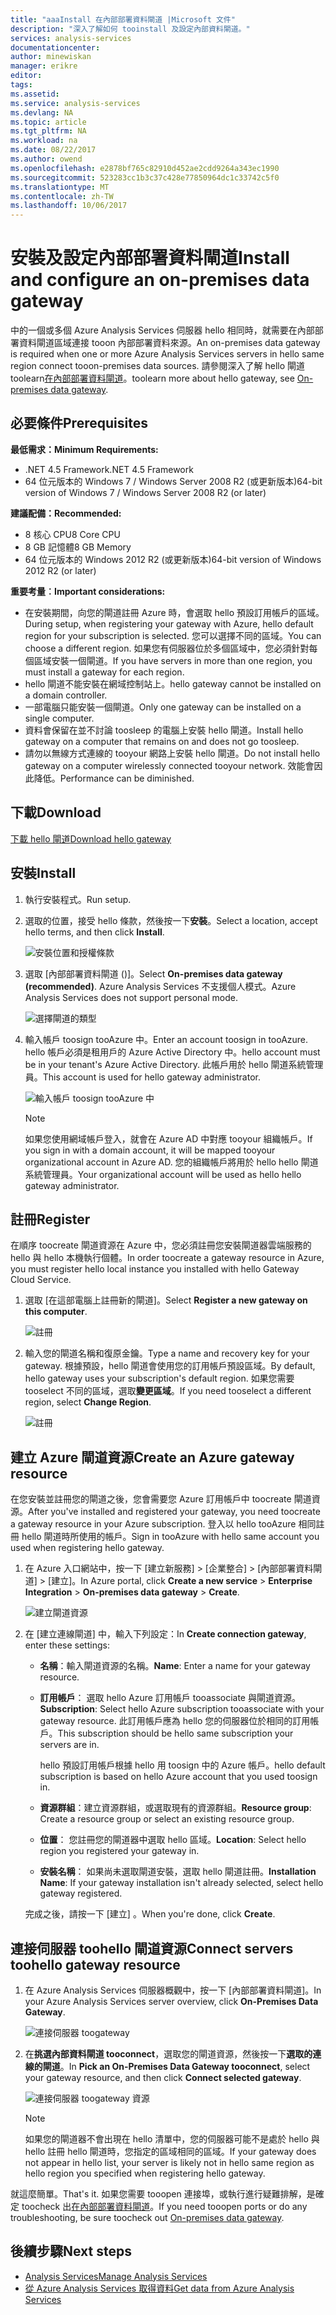 ```yaml
---
title: "aaaInstall 在內部部署資料閘道 |Microsoft 文件"
description: "深入了解如何 tooinstall 及設定內部資料閘道。"
services: analysis-services
documentationcenter: 
author: minewiskan
manager: erikre
editor: 
tags: 
ms.assetid: 
ms.service: analysis-services
ms.devlang: NA
ms.topic: article
ms.tgt_pltfrm: NA
ms.workload: na
ms.date: 08/22/2017
ms.author: owend
ms.openlocfilehash: e2878bf765c82910d452ae2cdd9264a343ec1990
ms.sourcegitcommit: 523283cc1b3c37c428e77850964dc1c33742c5f0
ms.translationtype: MT
ms.contentlocale: zh-TW
ms.lasthandoff: 10/06/2017
---
```

# <a name="install-and-configure-an-on-premises-data-gateway"></a><span data-ttu-id="18fd2-103">安裝及設定內部部署資料閘道</span><span class="sxs-lookup"><span data-stu-id="18fd2-103">Install and configure an on-premises data gateway</span></span>
<span data-ttu-id="18fd2-104">中的一個或多個 Azure Analysis Services 伺服器 hello 相同時，就需要在內部部署資料閘道區域連接 tooon 內部部署資料來源。</span><span class="sxs-lookup"><span data-stu-id="18fd2-104">An on-premises data gateway is required when one or more Azure Analysis Services servers in hello same region connect tooon-premises data sources.</span></span> <span data-ttu-id="18fd2-105">請參閱深入了解 hello 閘道 toolearn[在內部部署資料閘道](analysis-services-gateway.md)。</span><span class="sxs-lookup"><span data-stu-id="18fd2-105">toolearn more about hello gateway, see [On-premises data gateway](analysis-services-gateway.md).</span></span>

## <a name="prerequisites"></a><span data-ttu-id="18fd2-106">必要條件</span><span class="sxs-lookup"><span data-stu-id="18fd2-106">Prerequisites</span></span>
<span data-ttu-id="18fd2-107">**最低需求：**</span><span class="sxs-lookup"><span data-stu-id="18fd2-107">**Minimum Requirements:**</span></span>

* <span data-ttu-id="18fd2-108">.NET 4.5 Framework</span><span class="sxs-lookup"><span data-stu-id="18fd2-108">.NET 4.5 Framework</span></span>
* <span data-ttu-id="18fd2-109">64 位元版本的 Windows 7 / Windows Server 2008 R2 (或更新版本)</span><span class="sxs-lookup"><span data-stu-id="18fd2-109">64-bit version of Windows 7 / Windows Server 2008 R2 (or later)</span></span>

<span data-ttu-id="18fd2-110">**建議配備：**</span><span class="sxs-lookup"><span data-stu-id="18fd2-110">**Recommended:**</span></span>

* <span data-ttu-id="18fd2-111">8 核心 CPU</span><span class="sxs-lookup"><span data-stu-id="18fd2-111">8 Core CPU</span></span>
* <span data-ttu-id="18fd2-112">8 GB 記憶體</span><span class="sxs-lookup"><span data-stu-id="18fd2-112">8 GB Memory</span></span>
* <span data-ttu-id="18fd2-113">64 位元版本的 Windows 2012 R2 (或更新版本)</span><span class="sxs-lookup"><span data-stu-id="18fd2-113">64-bit version of Windows 2012 R2 (or later)</span></span>

<span data-ttu-id="18fd2-114">**重要考量︰**</span><span class="sxs-lookup"><span data-stu-id="18fd2-114">**Important considerations:**</span></span>

* <span data-ttu-id="18fd2-115">在安裝期間，向您的閘道註冊 Azure 時，會選取 hello 預設訂用帳戶的區域。</span><span class="sxs-lookup"><span data-stu-id="18fd2-115">During setup, when registering your gateway with Azure, hello default region for your subscription is selected.</span></span> <span data-ttu-id="18fd2-116">您可以選擇不同的區域。</span><span class="sxs-lookup"><span data-stu-id="18fd2-116">You can choose a different region.</span></span> <span data-ttu-id="18fd2-117">如果您有伺服器位於多個區域中，您必須針對每個區域安裝一個閘道。</span><span class="sxs-lookup"><span data-stu-id="18fd2-117">If you have servers in more than one region, you must install a gateway for each region.</span></span> 
* <span data-ttu-id="18fd2-118">hello 閘道不能安裝在網域控制站上。</span><span class="sxs-lookup"><span data-stu-id="18fd2-118">hello gateway cannot be installed on a domain controller.</span></span>
* <span data-ttu-id="18fd2-119">一部電腦只能安裝一個閘道。</span><span class="sxs-lookup"><span data-stu-id="18fd2-119">Only one gateway can be installed on a single computer.</span></span>
* <span data-ttu-id="18fd2-120">資料會保留在並不討論 toosleep 的電腦上安裝 hello 閘道。</span><span class="sxs-lookup"><span data-stu-id="18fd2-120">Install hello gateway on a computer that remains on and does not go toosleep.</span></span>
* <span data-ttu-id="18fd2-121">請勿以無線方式連線的 tooyour 網路上安裝 hello 閘道。</span><span class="sxs-lookup"><span data-stu-id="18fd2-121">Do not install hello gateway on a computer wirelessly connected tooyour network.</span></span> <span data-ttu-id="18fd2-122">效能會因此降低。</span><span class="sxs-lookup"><span data-stu-id="18fd2-122">Performance can be diminished.</span></span>


## <span data-ttu-id="18fd2-123"><a name="download"></a>下載</span><span class="sxs-lookup"><span data-stu-id="18fd2-123"><a name="download"></a>Download</span></span>
 [<span data-ttu-id="18fd2-124">下載 hello 閘道</span><span class="sxs-lookup"><span data-stu-id="18fd2-124">Download hello gateway</span></span>](https://aka.ms/azureasgateway)

## <span data-ttu-id="18fd2-125"><a name="install"></a>安裝</span><span class="sxs-lookup"><span data-stu-id="18fd2-125"><a name="install"></a>Install</span></span>

1. <span data-ttu-id="18fd2-126">執行安裝程式。</span><span class="sxs-lookup"><span data-stu-id="18fd2-126">Run setup.</span></span>

2. <span data-ttu-id="18fd2-127">選取的位置，接受 hello 條款，然後按一下**安裝**。</span><span class="sxs-lookup"><span data-stu-id="18fd2-127">Select a location, accept hello terms, and then click **Install**.</span></span>

   ![安裝位置和授權條款](media/analysis-services-gateway-install/aas-gateway-installer-accept.png)

3. <span data-ttu-id="18fd2-129">選取 [內部部署資料閘道 ()]。</span><span class="sxs-lookup"><span data-stu-id="18fd2-129">Select **On-premises data gateway (recommended)**.</span></span> <span data-ttu-id="18fd2-130">Azure Analysis Services 不支援個人模式。</span><span class="sxs-lookup"><span data-stu-id="18fd2-130">Azure Analysis Services does not support personal mode.</span></span>

   ![選擇閘道的類型](media/analysis-services-gateway-install/aas-gateway-installer-shared.png)

4. <span data-ttu-id="18fd2-132">輸入帳戶 toosign tooAzure 中。</span><span class="sxs-lookup"><span data-stu-id="18fd2-132">Enter an account toosign in tooAzure.</span></span> <span data-ttu-id="18fd2-133">hello 帳戶必須是租用戶的 Azure Active Directory 中。</span><span class="sxs-lookup"><span data-stu-id="18fd2-133">hello account must be in your tenant's Azure Active Directory.</span></span> <span data-ttu-id="18fd2-134">此帳戶用於 hello 閘道系統管理員。</span><span class="sxs-lookup"><span data-stu-id="18fd2-134">This account is used for hello gateway administrator.</span></span> 

   ![輸入帳戶 toosign tooAzure 中](media/analysis-services-gateway-install/aas-gateway-installer-account.png)

   > [!NOTE]
   > <span data-ttu-id="18fd2-136">如果您使用網域帳戶登入，就會在 Azure AD 中對應 tooyour 組織帳戶。</span><span class="sxs-lookup"><span data-stu-id="18fd2-136">If you sign in with a domain account, it will be mapped tooyour organizational account in Azure AD.</span></span> <span data-ttu-id="18fd2-137">您的組織帳戶將用於 hello hello 閘道系統管理員。</span><span class="sxs-lookup"><span data-stu-id="18fd2-137">Your organizational account will be used as hello hello gateway administrator.</span></span>

## <span data-ttu-id="18fd2-138"><a name="register"></a>註冊</span><span class="sxs-lookup"><span data-stu-id="18fd2-138"><a name="register"></a>Register</span></span>
<span data-ttu-id="18fd2-139">在順序 toocreate 閘道資源在 Azure 中，您必須註冊您安裝閘道器雲端服務的 hello 與 hello 本機執行個體。</span><span class="sxs-lookup"><span data-stu-id="18fd2-139">In order toocreate a gateway resource in Azure, you must register hello local instance you installed with hello Gateway Cloud Service.</span></span> 

1.  <span data-ttu-id="18fd2-140">選取 [在這部電腦上註冊新的閘道]。</span><span class="sxs-lookup"><span data-stu-id="18fd2-140">Select **Register a new gateway on this computer**.</span></span>

    ![註冊](media/analysis-services-gateway-install/aas-gateway-register-new.png)

2. <span data-ttu-id="18fd2-142">輸入您的閘道名稱和復原金鑰。</span><span class="sxs-lookup"><span data-stu-id="18fd2-142">Type a name and recovery key for your gateway.</span></span> <span data-ttu-id="18fd2-143">根據預設，hello 閘道會使用您的訂用帳戶預設區域。</span><span class="sxs-lookup"><span data-stu-id="18fd2-143">By default, hello gateway uses your subscription's default region.</span></span> <span data-ttu-id="18fd2-144">如果您需要 tooselect 不同的區域，選取**變更區域**。</span><span class="sxs-lookup"><span data-stu-id="18fd2-144">If you need tooselect a different region, select **Change Region**.</span></span>

   ![註冊](media/analysis-services-gateway-install/aas-gateway-register-name.png)


## <span data-ttu-id="18fd2-146"><a name="create-resource"></a>建立 Azure 閘道資源</span><span class="sxs-lookup"><span data-stu-id="18fd2-146"><a name="create-resource"></a>Create an Azure gateway resource</span></span>
<span data-ttu-id="18fd2-147">在您安裝並註冊您的閘道之後，您會需要您 Azure 訂用帳戶中 toocreate 閘道資源。</span><span class="sxs-lookup"><span data-stu-id="18fd2-147">After you've installed and registered your gateway, you need toocreate a gateway resource in your Azure subscription.</span></span> <span data-ttu-id="18fd2-148">登入以 hello tooAzure 相同註冊 hello 閘道時所使用的帳戶。</span><span class="sxs-lookup"><span data-stu-id="18fd2-148">Sign in tooAzure with hello same account you used when registering hello gateway.</span></span>

1. <span data-ttu-id="18fd2-149">在 Azure 入口網站中，按一下 [建立新服務] > [企業整合] > [內部部署資料閘道] > [建立]。</span><span class="sxs-lookup"><span data-stu-id="18fd2-149">In Azure portal, click **Create a new service** > **Enterprise Integration** > **On-premises data gateway** > **Create**.</span></span>

   ![建立閘道資源](media/analysis-services-gateway-install/aas-gateway-new-azure-resource.png)

2. <span data-ttu-id="18fd2-151">在 [建立連線閘道] 中，輸入下列設定：</span><span class="sxs-lookup"><span data-stu-id="18fd2-151">In **Create connection gateway**, enter these settings:</span></span>

    * <span data-ttu-id="18fd2-152">**名稱**：輸入閘道資源的名稱。</span><span class="sxs-lookup"><span data-stu-id="18fd2-152">**Name**: Enter a name for your gateway resource.</span></span> 

    * <span data-ttu-id="18fd2-153">**訂用帳戶**： 選取 hello Azure 訂用帳戶 tooassociate 與閘道資源。</span><span class="sxs-lookup"><span data-stu-id="18fd2-153">**Subscription**: Select hello Azure subscription tooassociate with your gateway resource.</span></span> 
    <span data-ttu-id="18fd2-154">此訂用帳戶應為 hello 您的伺服器位於相同的訂用帳戶。</span><span class="sxs-lookup"><span data-stu-id="18fd2-154">This subscription should be hello same subscription your servers are in.</span></span>
   
      <span data-ttu-id="18fd2-155">hello 預設訂用帳戶根據 hello 用 toosign 中的 Azure 帳戶。</span><span class="sxs-lookup"><span data-stu-id="18fd2-155">hello default subscription is based on hello Azure account that you used toosign in.</span></span>

    * <span data-ttu-id="18fd2-156">**資源群組**：建立資源群組，或選取現有的資源群組。</span><span class="sxs-lookup"><span data-stu-id="18fd2-156">**Resource group**: Create a resource group or select an existing resource group.</span></span>

    * <span data-ttu-id="18fd2-157">**位置**： 您註冊您的閘道器中選取 hello 區域。</span><span class="sxs-lookup"><span data-stu-id="18fd2-157">**Location**: Select hello region you registered your gateway in.</span></span>

    * <span data-ttu-id="18fd2-158">**安裝名稱**： 如果尚未選取閘道安裝，選取 hello 閘道註冊。</span><span class="sxs-lookup"><span data-stu-id="18fd2-158">**Installation Name**: If your gateway installation isn't already selected, select hello gateway registered.</span></span> 

    <span data-ttu-id="18fd2-159">完成之後，請按一下 [建立] 。</span><span class="sxs-lookup"><span data-stu-id="18fd2-159">When you're done, click **Create**.</span></span>

## <span data-ttu-id="18fd2-160"><a name="connect-servers"></a>連接伺服器 toohello 閘道資源</span><span class="sxs-lookup"><span data-stu-id="18fd2-160"><a name="connect-servers"></a>Connect servers toohello gateway resource</span></span>

1. <span data-ttu-id="18fd2-161">在 Azure Analysis Services 伺服器概觀中，按一下 [內部部署資料閘道]。</span><span class="sxs-lookup"><span data-stu-id="18fd2-161">In your Azure Analysis Services server overview, click **On-Premises Data Gateway**.</span></span>

   ![連接伺服器 toogateway](media/analysis-services-gateway-install/aas-gateway-connect-server.png)

2. <span data-ttu-id="18fd2-163">在**挑選內部資料閘道 tooconnect**，選取您的閘道資源，然後按一下**選取的連線的閘道**。</span><span class="sxs-lookup"><span data-stu-id="18fd2-163">In **Pick an On-Premises Data Gateway tooconnect**, select your gateway resource, and then click **Connect selected gateway**.</span></span>

   ![連接伺服器 toogateway 資源](media/analysis-services-gateway-install/aas-gateway-connect-resource.png)

    > [!NOTE]
    > <span data-ttu-id="18fd2-165">如果您的閘道器不會出現在 hello 清單中，您的伺服器可能不是處於 hello 與 hello 註冊 hello 閘道時，您指定的區域相同的區域。</span><span class="sxs-lookup"><span data-stu-id="18fd2-165">If your gateway does not appear in hello list, your server is likely not in hello same region as hello region you specified when registering hello gateway.</span></span> 

<span data-ttu-id="18fd2-166">就這麼簡單。</span><span class="sxs-lookup"><span data-stu-id="18fd2-166">That's it.</span></span> <span data-ttu-id="18fd2-167">如果您需要 tooopen 連接埠，或執行進行疑難排解，是確定 toocheck 出[在內部部署資料閘道](analysis-services-gateway.md)。</span><span class="sxs-lookup"><span data-stu-id="18fd2-167">If you need tooopen ports or do any troubleshooting, be sure toocheck out [On-premises data gateway](analysis-services-gateway.md).</span></span>

## <a name="next-steps"></a><span data-ttu-id="18fd2-168">後續步驟</span><span class="sxs-lookup"><span data-stu-id="18fd2-168">Next steps</span></span>
* [<span data-ttu-id="18fd2-169"> Analysis Services</span><span class="sxs-lookup"><span data-stu-id="18fd2-169">Manage Analysis Services</span></span>](analysis-services-manage.md)   
* [<span data-ttu-id="18fd2-170">從 Azure Analysis Services 取得資料</span><span class="sxs-lookup"><span data-stu-id="18fd2-170">Get data from Azure Analysis Services</span></span>](analysis-services-connect.md)
